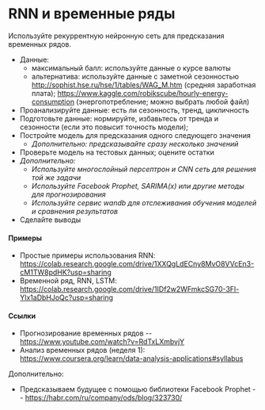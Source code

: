 # RNN и временные ряды

Используйте рекуррентную нейронную сеть для предсказания временных рядов.
  - Данные:
    - максимальный балл: используйте данные о курсе валюты
    - альтернатива: используйте данные с заметной сезонностью http://sophist.hse.ru/hse/1/tables/WAG_M.htm (средняя заработная плата); https://www.kaggle.com/robikscube/hourly-energy-consumption (энергопотребление; можно выбрать любой файл)
  - Проанализируйте данные: есть ли сезонность, тренд, цикличность
  - Подготовьте данные: нормируйте, избавьтесь от тренда и сезонности (если это повысит точность модели);
  - Постройте модель для предсказания одного следующего значения
    - *Дополнительно: предсказывайте сразу несколько значений*
  - Проверьте модель на тестовых данных; оцените остатки
  - *Дополнительно:*
    - *Используйте многослойный персептрон и CNN сеть для решения той же задачи*
    - *Используйте Facebook Prophet, SARIMA(x) или другие методы для прогнозирования*
    - *Используйте сервис wandb для отслеживания обучения моделей и сравнения результатов*
  - Сделайте выводы

#### Примеры
- Простые примеры использования RNN: https://colab.research.google.com/drive/1XXQgLdECny8MvO8VVcEn3-cM1TW8pdHK?usp=sharing
- Временной ряд, RNN, LSTM: https://colab.research.google.com/drive/1IDf2w2WFmkcSG70-3Fl-Ylx1aDbHJoQc?usp=sharing


#### Ссылки
- Прогнозирование временных рядов -- https://www.youtube.com/watch?v=RdTxLXmbvjY
- Анализ временных рядов (неделя 1): https://www.coursera.org/learn/data-analysis-applications#syllabus


Дополнительно:
- Предсказываем будущее с помощью библиотеки Facebook Prophet -- https://habr.com/ru/company/ods/blog/323730/
